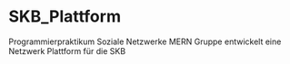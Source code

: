# SKB_Plattform
Programmierpraktikum Soziale Netzwerke MERN Gruppe entwickelt eine Netzwerk Plattform für die SKB
